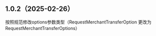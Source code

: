 ## 1.0.2（2025-02-26）
按照规范修改options参数类型（RequestMerchantTransferOption 更改为RequestMerchantTransferOptions）
